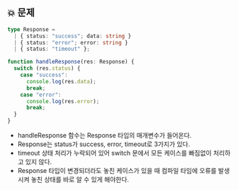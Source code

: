 ## 💥 문제

```typescript
type Response =
  | { status: "success"; data: string }
  | { status: "error"; error: string }
  | { status: "timeout" };

function handleResponse(res: Response) {
  switch (res.status) {
    case "success":
      console.log(res.data);
      break;
    case "error":
      console.log(res.error);
      break;
  }
}
```

- handleResponse 함수는 Response 타입의 매개변수가 들어온다.
- Response는 status가 success, error, timeout로 3가지가 있다.
- timeout 상태 처리가 누락되어 있어 switch 문에서 모든 케이스를 빠짐없이 처리하고 있지 않다.
- Response 타입이 변경되더라도 놓친 케이스가 있을 때 컴파일 타임에 오류를 발생시켜 놓친 상태를 바로 알 수 있게 해야한다.